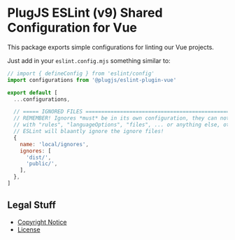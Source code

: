 PlugJS ESLint (v9) Shared Configuration for Vue
===============================================

This package exports simple configurations for linting our Vue projects.

Just add in your `eslint.config.mjs` something similar to:

```javascript
// import { defineConfig } from 'eslint/config'
import configurations from '@plugjs/eslint-plugin-vue'

export default [
  ...configurations,

  // ===== IGNORED FILES =======================================================
  // REMEMBER! Ignores *must* be in its own configuration, they can not coexist
  // with "rules", "languageOptions", "files", ... or anything else, otherwise
  // ESLint will blaantly ignore the ignore files!
  {
    name: 'local/ignores',
    ignores: [
      'dist/',
      'public/',
    ],
  },
]
```


Legal Stuff
-----------

* [Copyright Notice](NOTICE.md)
* [License](LICENSE.md)
